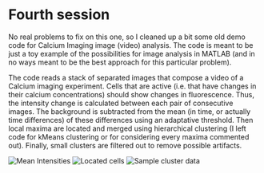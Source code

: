 # Fourth session

No real problems to fix on this one, so I cleaned up a bit some old demo code for Calcium Imaging image (video) analysis. The code is meant to be just a toy example of the possibilities for image analysis in MATLAB (and in no ways meant to be the best approach for this particular problem).

The code reads a stack of separated images that compose a video of a Calcium imaging experiment.
Cells that are active (i.e. that have changes in their calcium concentrations) should show changes in fluorescence. Thus, the intensity change is calculated between each pair of consecutive images. The background is subtracted from the mean (in time, or actually time differences) of these differences using an adaptative threshold. Then local maxima are located and merged using hierarchical clustering (I left code for kMeans clustering or for considering every maxima commented out). Finally, small clusters are filtered out to remove possible artifacts.

![](https://github.com/Leo-GG/CodeClinicCABHC/blob/master/Examples/2019-05-23/meanInt.png "Mean Intensities")
![](https://github.com/Leo-GG/CodeClinicCABHC/blob/master/Examples/2019-05-23/located_cells.png "Located cells")
![](https://github.com/Leo-GG/CodeClinicCABHC/blob/master/Examples/2019-05-23/cl_sample.png "Sample cluster data")
